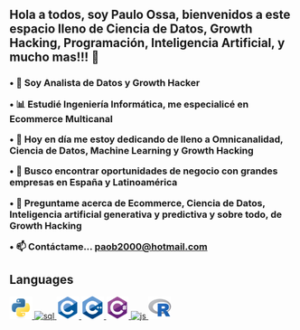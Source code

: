 ## Hola a todos, soy Paulo Ossa, bienvenidos a este espacio lleno de Ciencia de Datos, Growth Hacking, Programación, Inteligencia Artificial, y mucho mas!!! 👋

<h3>

• 🚀 Soy Analista de Datos y Growth Hacker

• 📊 Estudié Ingeniería Informática, me especialicé en Ecommerce Multicanal

• 📖 Hoy en día me estoy dedicando de lleno a Omnicanalidad, Ciencia de Datos, Machine Learning y Growth Hacking

• 🤝 Busco encontrar oportunidades de negocio con grandes empresas en España y Latinoamérica

• 💬 Preguntame acerca de Ecommerce, Ciencia de Datos, Inteligencia artificial generativa y predictiva y sobre todo, de Growth Hacking

• 📫 Contáctame... **paob2000@hotmail.com**  </h3>

<h2 align="left">Languages</h2>
<p align="left">
  <a href="https://www.python.org" target="_blank" rel="noreferrer">
    <img src="https://raw.githubusercontent.com/devicons/devicon/master/icons/python/python-original.svg" alt="python" width="40" height="40"/>
  </a>
 <a href="https://www.w3schools.com/sql/" target="_blank" rel="noreferrer">
    <img src="https://cdn-icons-png.flaticon.com/512/5968/5968389.png" alt="sql" width="100" height="40"/>
  </a>
  <a href="https://www.cprogramming.com/" target="_blank" rel="noreferrer">
    <img src="https://raw.githubusercontent.com/devicons/devicon/master/icons/c/c-original.svg" alt="c" width="40" height="40"/>
  </a>
  <a href="https://www.w3schools.com/cpp/" target="_blank" rel="noreferrer">
    <img src="https://raw.githubusercontent.com/devicons/devicon/master/icons/cplusplus/cplusplus-original.svg" alt="cplusplus" width="40" height="40"/>
  </a>
  <a href="https://www.w3schools.com/cs/" target="_blank" rel="noreferrer">
    <img src="https://raw.githubusercontent.com/devicons/devicon/master/icons/csharp/csharp-original.svg" alt="csharp" width="40" height="40"/>
  </a>
 <a href="https://www.javascript.com/" target="_blank" rel="noreferrer">
    <img src="https://upload.wikimedia.org/wikipedia/commons/thumb/6/6a/JavaScript-logo.png/800px-JavaScript-logo.png" alt="js" width="40" height="40"/>
  </a>
  <a href="https://www.r-project.org/" target="_blank" rel="noreferrer">
    <img src="https://raw.githubusercontent.com/devicons/devicon/master/icons/r/r-original.svg" alt="r" width="40" height="40"/>
  </a>
</p>

